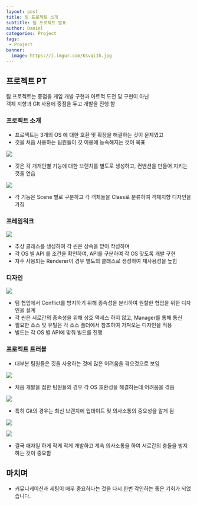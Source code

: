 ```yaml
---
layout: post
title: 팀 프로젝트 소개
subtitle: 팀 프로젝트 발표
author: Daniel
categories: Project
tags: 
 - Project
banner:
  image: https://i.imgur.com/KsvqiIh.jpg
---
```


프로젝트 PT
--

팀 프로젝트는 중점을 게임 개발 구현과 아트적 도전 및 구현이 아닌     
객체 지향과 GIt 사용에 중점을 두고 개발을 진행 함

### 프로젝트 소개

- 프로젝트는 3개의 OS 에 대한 호환 및 확장을 해결하는 것이 문제였고
- 깃을 처음 사용하는 팀원들이 깃 이용에 능숙해지는 것이 목표

![](https://i.imgur.com/ZuGtOs6.jpg)

- 깃은 각 개개인별 기능에 대한 브랜치를 별도로 생성하고, 컨벤션을 만들어 지키는 것을 연습

![](https://i.imgur.com/0hTAcb6.jpg)

- 각 기능은 Scene 별로 구분하고 각 객체들을 Class로 분류하여 객체지향 디자인을 가짐

### 프레임워크

![](https://i.imgur.com/RHRYMOW.jpg)

- 추상 클래스를 생성하여 각 씬은 상속을 받아 작성하며
- 각 OS 별 API 를 조건을 확인하여, API를 구분하여 각 OS 맞도록 개발 구현
- 자주 사용되는 Renderer이 경우 별도의 클래스로 생성하여 재사용성을 높힘

### 디자인

![](https://i.imgur.com/KsvqiIh.jpg)

- 팀 협업에서 Conflict를 방지하기 위해 종속성을 분리하여 원할한 협업을 위한 디자인을 설계
- 각 씬은 서로간의 종속성을 위해 상호 액세스 하지 않고, Manager를 통해 통신
- 필요한 소스 및 유틸은 각 소스 폴더에서 참조하여 가져오는 디자인을 적용
- 빌드는 각 OS 별 API에 맞춰 빌드를 진행

### 프로젝트 트러블

- 대부분 팀원들은 깃을 사용하는 것에 많은 어려움을 겪으것으로 보임

![](https://i.imgur.com/6cUgpOD.jpg)

- 처음 개발을 접한 팀원들의 경우 각 OS 호환성을 해결하는데 어려움을 겪음

![](https://i.imgur.com/FuMCa9N.jpg)

- 특히 Git의 경우는 최신 브랜치에 업데이트 및 의사소통의 중요성을 알게 됨

![](https://i.imgur.com/amdFq8f.jpg)

![](https://i.imgur.com/KTN1paB.jpg)

- 결국 애자일 하게 작게 작게 개발하고 계속 의사소통을 하여 서로간의 충돌을 방지하는 것이 중요함

마치며
--

- 커뮤니케이션과 세팅이 매우 중요하다는 것을 다시 한번 각인하는 좋은 기회가 되었습니다.